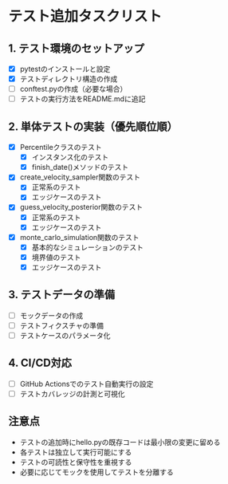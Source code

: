 # テスト追加タスクリスト

## 1. テスト環境のセットアップ
- [x] pytestのインストールと設定
- [x] テストディレクトリ構造の作成
- [ ] conftest.pyの作成（必要な場合）
- [ ] テストの実行方法をREADME.mdに追記

## 2. 単体テストの実装（優先順位順）
- [x] Percentileクラスのテスト
  - [x] インスタンス化のテスト
  - [x] finish_date()メソッドのテスト
- [x] create_velocity_sampler関数のテスト
  - [x] 正常系のテスト
  - [x] エッジケースのテスト
- [x] guess_velocity_posterior関数のテスト
  - [x] 正常系のテスト
  - [x] エッジケースのテスト
- [x] monte_carlo_simulation関数のテスト
  - [x] 基本的なシミュレーションのテスト
  - [x] 境界値のテスト
  - [x] エッジケースのテスト

## 3. テストデータの準備
- [ ] モックデータの作成
- [ ] テストフィクスチャの準備
- [ ] テストケースのパラメータ化

## 4. CI/CD対応
- [ ] GitHub Actionsでのテスト自動実行の設定
- [ ] テストカバレッジの計測と可視化

## 注意点
- テストの追加時にhello.pyの既存コードは最小限の変更に留める
- 各テストは独立して実行可能にする
- テストの可読性と保守性を重視する
- 必要に応じてモックを使用してテストを分離する 
